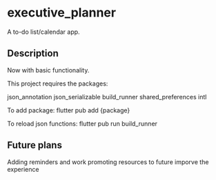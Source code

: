 # executive_planner

A to-do list/calendar app.

## Description

Now with basic functionality.

This project requires the packages:

json_annotation
json_serializable
build_runner
shared_preferences
intl

To add package:
flutter pub add {package}

To reload json functions:
flutter pub run build_runner

## Future plans

Adding reminders and work promoting resources to future imporve the experience